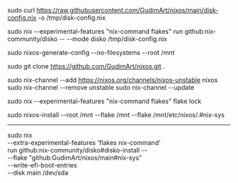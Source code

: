 sudo curl https://raw.githubusercontent.com/GudimArt/nixos/main/disk-config.nix -o /tmp/disk-config.nix

sudo nix --experimental-features "nix-command flakes" run github:nix-community/disko -- --mode disko /tmp/disk-config.nix

sudo nixos-generate-config --no-filesystems --root /mnt

sudo git clone https://github.com/GudimArt/nixos.git .

sudo nix-channel --add https://nixos.org/channels/nixos-unstable nixos 
sudo nix-channel --remove unstable
sudo nix-channel --update

sudo nix --experimental-features "nix-command flakes" flake lock

sudo nixos-install --root /mnt --flake /mnt --flake /mnt/etc/nixos/.#nix-sys


----------

sudo nix \
    --extra-experimental-features 'flakes nix-command' \
    run github:nix-community/disko#disko-install -- \
    --flake "github:GudimArt/nixos/main#nix-sys" \
    --write-efi-boot-entries \
    --disk main /dev/sda